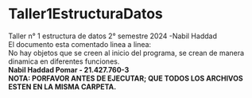 # Taller1EstructuraDatos
Taller n° 1 estructura de datos 2° semestre 2024 -Nabil Haddad  
El documento esta comentado linea a linea:  
No hay objetos que se creen al inicio del programa, se crean de manera dinamica en diferentes funciones.  
**Nabil Haddad Pomar - 21.427.760-3**  
**NOTA: PORFAVOR ANTES DE EJECUTAR; QUE TODOS LOS ARCHIVOS ESTEN EN LA MISMA CARPETA.**
